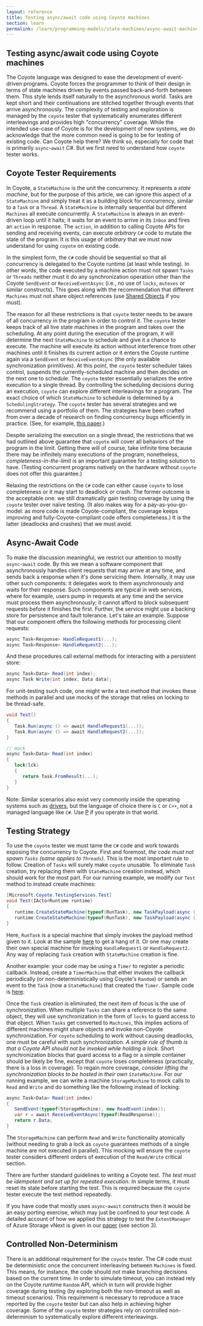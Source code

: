 ```yaml
---
layout: reference
title: Testing async/await code using Coyote machines
section: learn
permalink: /learn/programming-models/state-machines/async-await-machines
---
```


## Testing async/await code using Coyote machines

The Coyote language was designed to ease the development of event-driven programs. Coyote forces the
programmer to think of their design in terms of state machines driven by events passed back-and-forth
between them. This style lends itself naturally to the asynchronous world. Tasks are kept short and
their continuations are stitched together through events that arrive asynchronously. The complexity of
testing and exploration is managed by the `coyote` tester that systematically enumerates different
interleavings and provides high "concurrency" coverage. While the intended use-case of Coyote is for
the development of new systems, we do acknowledge that the more common need is going to be for testing
of existing code. Can Coyote help there? We think so, especially for code that is primarily
`async`-`await` C#. But we first need to understand how `coyote` tester works.

## Coyote Tester Requirements

In Coyote, a `StateMachine` is the unit the concurrency. It represents a _state machine_, but for the
purpose of this article, we can ignore this aspect of a `StateMachine` and simply treat it as a building
block for concurrency, similar to a `Task` or a `Thread`. A `StateMachine` is internally sequential but
different `Machines` all execute concurrently. A `StateMachine` is always in an event-driven loop until it
halts; it waits for an event to arrive in its `Inbox` and fires an `action` in response. The `action`,
in addition to calling Coyote APIs for sending and receiving events, can execute _arbitrary_ `C#` code
to mutate the state of the program. It is this usage of _arbitrary_ that we must now understand for
using `coyote` on existing code.

In the simplest form, the `C#` code should be sequential so that all concurrency is delegated to the
Coyote runtime (at least while testing). In other words, the code executed by a machine action must
not spawn `Tasks` or `Threads` neither must it do any synchronization operation other than the Coyote
`SendEvent` or `ReceiveEventAsync` (i.e., no use of `locks`, `mutexes` or similar constructs).
This goes along with the recommendation that different `Machines` must not share object references
(use [Shared Objects](/coyote/learn/advanced/object-sharing) if you must).

The reason for all these restrictions is that `coyote` tester needs to be aware of all
concurrency in the program in order to control it. The `coyote` tester keeps track of all
live state machines in the program and takes over the scheduling. At any point during the execution
of the program, it will determine the next `StateMachine` to schedule and give it a chance to execute.
The machine will execute its action without interference from other machines until it finishes its current action or it enters the Coyote runtime again via a `SendEvent` or `ReceiveEventAsync`
(the only available synchronization primitives). At this point, the `coyote` tester scheduler
takes control, suspends the currently-scheduled machine and then decides on the next one to schedule.
The `coyote` tester essentially serializes the entire execution to a single thread. By controlling the
scheduling decisions during an execution, `coyote` can explore different interleavings for a program.
The exact choice of which `StateMachine` to schedule is determined by a `SchedulingStrategy`.
The `coyote` tester has several strategies and we recommend using a
portfolio of them. The strategies
have been crafted from over a decade of research on finding concurrency bugs efficiently in practice.
(See, for example, [this paper](http://dl.acm.org/citation.cfm?id=2786861).)

Despite serializing the execution on a single thread, the restrictions that we had outlined above
guarantee that `coyote` will cover all behaviors of the program in the limit. Getting there will
of course, take infinite time because there may be infinitely many executions of the program,
nonetheless, _completeness-in-the-limit_ is an important guarantee for a testing solution to have.
(Testing concurrent programs natively on the hardware without `coyote` does not offer this
guarantee.)

Relaxing the restrictions on the `C#` code can either cause `coyote` to lose completeness or it
may start to deadlock or crash. The former outcome is the acceptable one: we still dramatically gain
testing coverage by using the `coyote` tester over naïve testing. (It also makes way for a
pay-as-you-go-model: as more code is made Coyote-compliant, the coverage keeps improving and
fully-Coyote-compliant code offers completeness.) It is the latter (deadlocks and crashes)
that we must avoid.

## Async-Await Code

To make the discussion meaningful, we restrict our attention to mostly `async`-`await` code. By this we
mean a software component that asynchronously handles client requests that may arrive at any time, and
sends back a response when it's done servicing them. Internally, it may use other such components: it
delegates work to them asynchronously and waits for their response. Such components are typical in web
services, where for example, users pump in requests at any time and the service must process them
asynchronously; it cannot afford to block subsequent requests before it finishes the first. Further,
the service might use a backing store for persistence and fault tolerance. Let's take an example.
Suppose that our component offers the following methods for processing client requests:

```C#
async Task<Response> HandleRequest1(...);
async Task<Response> HandleRequest2(...);
```

And these procedures call external methods for interacting with a persistent store:

```C#
async Task<Data> Read(int index);
async Task Write(int index, Data data);
```

For unit-testing such code, one might write a test method that invokes these methods in parallel and
use mocks of the storage that relies on locking to be thread-safe.

```C#
void Test()
{
   Task.Run(async () => await HandleRequest1(...));
   Task.Run(async () => await HandleRequest2(...));
}

// mock
async Task<Data> Read(int index)
{
   lock(lck)
   {
      return Task.FromResult(...);
   }
}
```

Note: Similar scenarios also exist very commonly inside the operating systems such as
[drivers](https://blogs.msdn.microsoft.com/b8/2011/08/22/building-robust-usb-3-0-support/),
but the language of choice there is `C` or `C++`, not a managed language like `C#`.
Use [P](https://github.com/p-org/P) if you operate in that world.

## Testing Strategy

To use the `coyote` tester we must tame the `C#` code and work towards exposing the concurrency
to Coyote. First and foremost, _the code must not spawn `Tasks` (same applies to `Threads`)_.
This is the most important rule to follow. Creation of `Tasks` will surely make `coyote` unusable.
To eliminate `Task` creation, try replacing them with `StateMachine` creation instead, which should
work for the most part. For our running example, we modify our `Test` method to instead
create machines:

```C#
[Microsoft.Coyote.TestingServices.Test]
void Test(IActorRuntime runtime)
{
   runtime.CreateStateMachine(typeof(RunTask), new TaskPayload(async () => await HandleRequest1(...)));
   runtime.CreateStateMachine(typeof(RunTask), new TaskPayload(async () => await HandleRequest2(...)));
}
```

Here, `RunTask` is a special machine that simply invokes the payload method given to it. Look at the
sample [here](https://github.com/p-org/CoyoteLab/tree/master/Samples/Experimental/SingleTaskMachine) to
get a hang of it. Or one may create their own special machine for invoking `HandleRequest1` or
`HandleRequest2`. Any way of replacing `Task` creation with `StateMachine` creation is fine.

Another example: your code may be using a `Timer` to register a periodic callback. Instead, create a
`TimerMachine` that either invokes the callback periodically (or non-deterministically using Coyote's
`Random`) or sends an event to the `Task` (now a `StateMachine`) that created the `Timer`. Sample code is
[here](https://github.com/p-org/coyote/tree/master/Samples/Raft/Raft.CoyoteLibrary/Timers).

Once the `Task` creation is eliminated, the next item of focus is the use of synchronization. When
multiple `Tasks` can share a reference to the same object, they will use synchronization in the form of
`locks` to guard access to that object. When `Tasks` get converted to `Machines`, this implies actions
of different machines might share objects and invoke non-Coyote synchronization. For `coyote`
scheduling to work without causing deadlocks, one must be careful with such synchronization. _A simple
rule of thumb is that a Coyote API should not be invoked while holding a lock_. Short synchronization
blocks that guard access to a flag or a simple container should be likely be fine, except that `coyote`
loses completeness (practically, there is a loss in coverage). To regain more coverage,
_consider lifting the synchronization blocks to be hosted in their own `StateMachine`_. For our running
example, we can write a machine `StorageMachine` to mock calls to `Read` and `Write` and do something
like the following instead of locking:

```C#
async Task<Data> Read(int index)
{
   SendEvent(typeof(StorageMachine), new ReadEvent(index));
   var r = await ReceiveEventAsync(typeof(ReadResponse));
   return r.Data;
}
```

The `StorageMachine` can perform `Read` and `Write` functionality atomically (without needing to grab a
lock as `coyote` guarantees methods of a single machine are not executed in parallel). This mocking
will ensure the `coyote` tester considers different orders of execution of the `Read/Write` critical
section.

There are further standard guidelines to writing a Coyote test. _The test must be idempotent and set up
for repeated execution_. In simple terms, it must reset its state before starting the test. This is
required because the `coyote` tester execute the test method repeatedly.

If you have code that mostly uses `async`-`await` constructs then it would be an easy porting exercise,
which may just be confined to your test code. A detailed account of how we applied this strategy to
test the `ExtentManager` of Azure Storage vNext is given in our
[paper](https://www.microsoft.com/en-us/research/wp-content/uploads/2016/04/paper-1.pdf)
(see section 3).

## Controlled Non-Determinism

There is an additional requirement for the `coyote` tester. The C# code must be deterministic once the
concurrent interleaving between `Machines` is fixed. This means, for instance, the code should not make
branching decisions based on the current time. In order to simulate timeout, you can instead rely on the
Coyote runtime `Random` API, which in turn will provide higher coverage during testing (by exploring
both the non-timeout as well as timeout scenarios). This requirement is necessary to reproduce a trace
reported by the `coyote` tester but can also help in achieving higher coverage. Some of the `coyote`
tester strategies rely on controlled non-determinism to systematically explore different interleavings.
